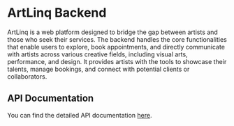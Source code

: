 # ArtLinq Backend

ArtLinq is a web platform designed to bridge the gap between artists and those who seek their services. The backend handles the core functionalities that enable users to explore, book appointments, and directly communicate with artists across various creative fields, including visual arts, performance, and design. It provides artists with the tools to showcase their talents, manage bookings, and connect with potential clients or collaborators.

## API Documentation
You can find the detailed API documentation [here](https://documenter.getpostman.com/view/34908401/2sAXjNXqn2).

